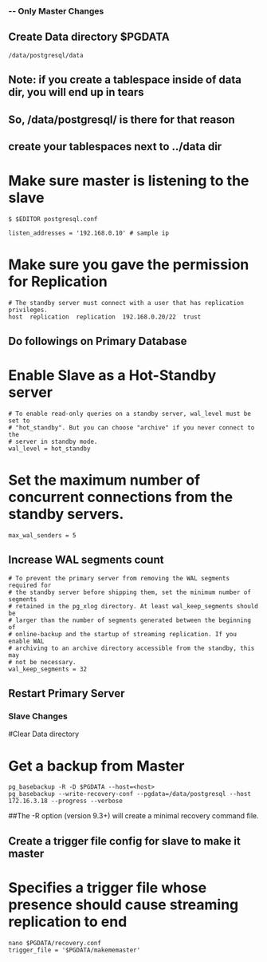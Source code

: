 ### -- Only Master Changes

## Create Data directory $PGDATA
```
/data/postgresql/data
```

## Note: if you create a tablespace inside of data dir, you will end up in tears
## So, /data/postgresql/<data> is there for that reason
## create your tablespaces next to ../data dir

# Make sure master is listening to the slave
```
$ $EDITOR postgresql.conf

listen_addresses = '192.168.0.10' # sample ip

```

# Make sure you gave the permission for Replication
```
# The standby server must connect with a user that has replication privileges.
host  replication  replication  192.168.0.20/22  trust

```

## Do followings on Primary Database

# Enable Slave as a Hot-Standby server

```
# To enable read-only queries on a standby server, wal_level must be set to
# "hot_standby". But you can choose "archive" if you never connect to the
# server in standby mode.
wal_level = hot_standby

```

# Set the maximum number of concurrent connections from the standby servers.
```
max_wal_senders = 5

```

## Increase WAL segments count
```
# To prevent the primary server from removing the WAL segments required for
# the standby server before shipping them, set the minimum number of segments
# retained in the pg_xlog directory. At least wal_keep_segments should be
# larger than the number of segments generated between the beginning of
# online-backup and the startup of streaming replication. If you enable WAL
# archiving to an archive directory accessible from the standby, this may
# not be necessary.
wal_keep_segments = 32

```

## Restart Primary Server


### Slave Changes

#Clear Data directory

# Get a backup from Master
```
pg_basebackup -R -D $PGDATA --host=<host>
pg_basebackup --write-recovery-conf --pgdata=/data/postgresql --host 172.16.3.18 --progress --verbose

```

##The -R option (version 9.3+) will create a minimal recovery command file.

## Create a trigger file config for slave to make it master

# Specifies a trigger file whose presence should cause streaming replication to end
```
nano $PGDATA/recovery.conf
trigger_file = '$PGDATA/makememaster'

```
